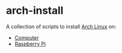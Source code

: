 # arch-install

A collection of scripts to install [Arch Linux](https://archlinux.org) on:

- [Computer](pc)
- [Raspberry Pi](pi)
